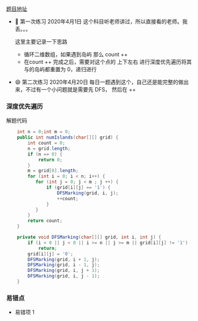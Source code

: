 [题目地址](https://leetcode-cn.com/problems/number-of-islands/)



- :slightly_smiling_face: 第一次练习 2020年4月1日 这个科目听老师讲过，所以直接看的老师。我丢。。。

  这里主要记录一下思路

  - 循环二维数组，如果遇到岛屿 那么 count ++ 
  - 在count ++ 完成之后，需要对这个点的 上下左右 进行深度优先遍历将其与的岛屿都重置为 0，递归进行

- :smile: 第二次练习 2020年4月20日 每日一题遇到这个，自己还是能完整的做出来，不过有一个小问题就是需要先 DFS， 然后在 ++



### 深度优先遍历

解题代码

```java
    int n = 0;int m = 0;
    public int numIslands(char[][] grid) {
        int count = 0;
        n = grid.length;
        if (n == 0) {
            return 0;
        }
        m = grid[0].length;
        for (int i = 0; i < n; i++) {
           for (int j = 0; j < m ; j ++) {
               if (grid[i][j] == '1') {
                   DFSMarking(grid, i, j);
                   ++count;
               }
           }
        }
        return count;
    }

    private void DFSMarking(char[][] grid, int i, int j) {
        if (i < 0 || j < 0 || i >= n || j >= m || grid[i][j] != '1')
            return;
        grid[i][j] = '0';
        DFSMarking(grid, i + 1, j);
        DFSMarking(grid, i - 1, j);
        DFSMarking(grid, i, j + 1);
        DFSMarking(grid, i, j - 1);
    }

```



### 易错点

- 易错项 1 
